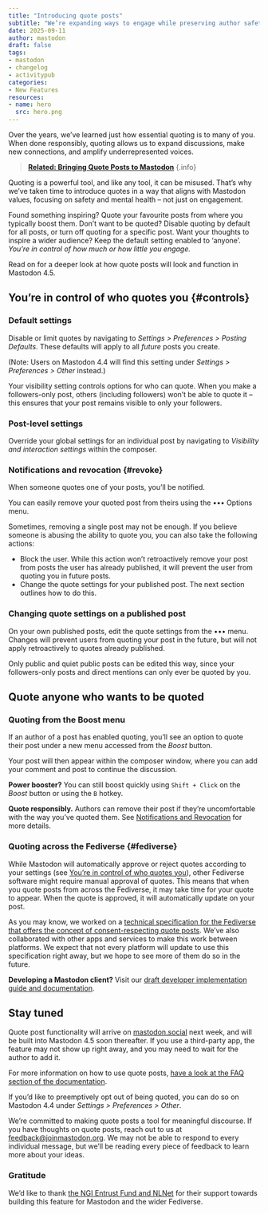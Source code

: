 ```yaml
---
title: "Introducing quote posts"
subtitle: "We’re expanding ways to engage while preserving author safety."
date: 2025-09-11
author: mastodon
draft: false
tags:
- mastodon
- changelog
- activitypub
categories:
- New Features
resources:
- name: hero
  src: hero.png
---
```


Over the years, we’ve learned just how essential quoting is to many of you. When done responsibly, quoting allows us to expand discussions, make new connections, and amplify underrepresented voices.

> [**Related: Bringing Quote Posts to Mastodon**](https://blog.joinmastodon.org/2025/02/bringing-quote-posts-to-mastodon/)
{.info}

Quoting is a powerful tool, and like any tool, it can be misused. That’s why we’ve taken time to introduce quotes in a way that aligns with Mastodon values, focusing on safety and mental health – not just on engagement.

Found something inspiring? Quote your favourite posts from where you typically boost them. Don’t want to be quoted? Disable quoting by default for all posts, or turn off quoting for a specific post. Want your thoughts to inspire a wider audience? Keep the default setting enabled to ‘anyone’. *You’re in control of how much or how little you engage.*

Read on for a deeper look at how quote posts will look and function in Mastodon 4.5.

## You’re in control of who quotes you {#controls}

### Default settings

Disable or limit quotes by navigating to *Settings > Preferences > Posting Defaults*. These defaults will apply to all *future* posts you create.

(Note: Users on Mastodon 4.4 will find this setting under *Settings > Preferences > Other* instead.)

[]()

Your visibility setting controls options for who can quote. When you make a followers-only post, others (including followers) won’t be able to quote it – this ensures that your post remains visible to only your followers.

### Post-level settings

Override your global settings for an individual post by navigating to *Visibility and interaction settings* within the composer.

[]()

### Notifications and revocation {#revoke}

When someone quotes one of your posts, you’ll be notified.

[]()

You can easily remove your quoted post from theirs using the ••• Options menu.

[]()

Sometimes, removing a single post may not be enough. If you believe someone is abusing the ability to quote you, you can also take the following actions:

- Block the user. While this action won’t retroactively remove your post from posts the user has already published, it will prevent the user from quoting you in future posts.
- Change the quote settings for your published post. The next section outlines how to do this.

### Changing quote settings on a published post

On your own published posts, edit the quote settings from the ••• menu. Changes will prevent users from quoting your post in the future, but will not apply retroactively to quotes already published.

[]()

Only public and quiet public posts can be edited this way, since your followers-only posts and direct mentions can only ever be quoted by you.

## Quote anyone who wants to be quoted

### Quoting from the Boost menu

If an author of a post has enabled quoting, you’ll see an option to quote their post under a new menu accessed from the *Boost* button.

[]()

Your post will then appear within the composer window, where you can add your comment and post to continue the discussion.

[]()

**Power booster?** You can still boost quickly using `Shift + Click` on the *Boost* button or using the `B` hotkey.

**Quote responsibly.** Authors can remove their post if they’re uncomfortable with the way you’ve quoted them. See [Notifications and Revocation](#revoke) for more details.

### Quoting across the Fediverse {#fediverse}

While Mastodon will automatically approve or reject quotes according to your settings (see [You’re in control of who quotes you](#controls)), other Fediverse software might require manual approval of quotes. This means that when you quote posts from across the Fediverse, it may take time for your quote to appear. When the quote is approved, it will automatically update on your post.

[]()

As you may know, we worked on a [technical specification for the Fediverse that offers the concept of consent-respecting quote posts](https://codeberg.org/fediverse/fep/src/branch/main/fep/044f/fep-044f.md). We’ve also collaborated with other apps and services to make this work between platforms. We expect that not every platform will update to use this specification right away, but we hope to see more of them do so in the future.

**Developing a Mastodon client?** Visit our [draft developer implementation guide and documentation](https://github.com/mastodon/documentation/pull/1710).

## Stay tuned

Quote post functionality will arrive on [mastodon.social](http://mastodon.social) next week, and will be built into Mastodon 4.5 soon thereafter. If you use a third-party app, the feature may not show up right away, and you may need to wait for the author to add it.

For more information on how to use quote posts, [have a look at the FAQ section of the documentation](https://docs.joinmastodon.org/user/posting/quote-posts/#faq).

If you’d like to preemptively opt out of being quoted, you can do so on Mastodon 4.4 under *Settings > Preferences > Other*.

We’re committed to making quote posts a tool for meaningful discourse. If you have thoughts on quote posts, reach out to us at [feedback@joinmastodon.org](mailto:feedback@joinmastodon.org). We may not be able to respond to every individual message, but we’ll be reading every piece of feedback to learn more about your ideas.

### Gratitude

We’d like to thank [the NGI Entrust Fund and NLNet](https://nlnet.nl/project/Mastodon-Quoting/) for their support towards building this feature for Mastodon and the wider Fediverse.
